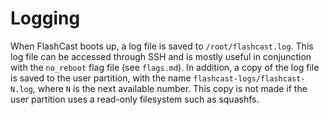 Logging
=======

When FlashCast boots up, a log file is saved to `/root/flashcast.log`. This log
file can be accessed through SSH and is mostly useful in conjunction with the
`no_reboot` flag file (see `flags.md`). In addition, a copy of the log file is
saved to the user partition, with the name `flashcast-logs/flashcast-N.log`,
where `N` is the next available number. This copy is not made if the user
partition uses a read-only filesystem such as squashfs.

